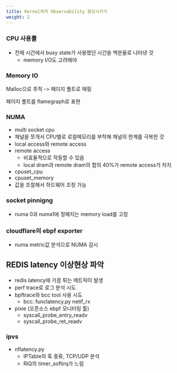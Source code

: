 ```yaml
---
title: Kernel까지 Observability 향상시키기
weight: 2
---
```

### CPU 사용률
- 전체 시간에서 busy state가 사용했던 시간을 백분율로 나타낸 것
  - memory I/O도 고려해야

### Memory IO
Malloc으로 추적 -> 페이지 폴트로 매핑

페이지 폴트를 flamegraph로 표현

### NUMA
- multi socket cpu
- 채널을 쪼개서 CPU별로 로컬메모리를 부착해 채널의 한계를 극복한 것
- local access와 remote access
- remote access
  - 비효율적으로 작동할 수 있음
  - local dram과 remote dram의 합의 40%가 remote access가 차지
- cpuset_cpu
- cpuset_memory
- 값을 조절해서 하드웨어 조정 가능

### socket pinnigng
- numa 0과 numa1에 정해지는 memory load를 고정

### cloudflare의 ebpf exporter
- numa metric값 분석으로 NUMA 감시

## REDIS latency 이상현상 파악
- redis latency에 가끔 튀는 메트릭이 발생
- perf trace로 로그 분석 시도
- bpftrace와 bcc tool 사용 시도
  - bcc: funclatency.py netif_rx
- pixie (오픈소스 ebpf 모니터링 툴)
  - syscall_probe_entry_readv
  - syscall_probe_ret_readv

### ipvs
- nflatency.py
  - IPTable의 훅 종류, TCP/UDP 분석
  - RIQ의 timer_softirq가 느림